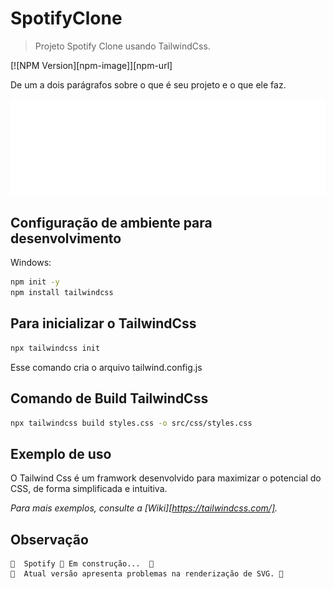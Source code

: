 # SpotifyClone
> Projeto Spotify Clone usando TailwindCss.

[![NPM Version][npm-image]][npm-url]


De um a dois parágrafos sobre o que é seu projeto e o que ele faz.

![](src/img/spotify-logo.png)

## Configuração de ambiente para desenvolvimento

Windows:

```sh
npm init -y
npm install tailwindcss
```
## Para inicializar o TailwindCss
```sh
npx tailwindcss init
```
Esse comando cria o arquivo tailwind.config.js


## Comando de Build TailwindCss
```sh
npx tailwindcss build styles.css -o src/css/styles.css
```
## Exemplo de uso

O Tailwind Css é um framwork desenvolvido para maximizar o potencial do CSS, de forma simplificada e intuitiva.

_Para mais exemplos, consulte a [Wiki][https://tailwindcss.com/]._

## Observação


	🚧  Spotify 🚀 Em construção...  🚧
    🚧  Atual versão apresenta problemas na renderização de SVG. 🚧
